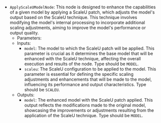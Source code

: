 - `ApplyScaleUModelNode`: This node is designed to enhance the capabilities of a given model by applying a ScaleU patch, which adjusts the model's output based on the ScaleU technique. This technique involves modifying the model's internal processing to incorporate additional scaling adjustments, aiming to improve the model's performance or output quality.
    - Parameters:
    - Inputs:
        - `model`: The model to which the ScaleU patch will be applied. This parameter is crucial as it determines the base model that will be enhanced with the ScaleU technique, affecting the overall execution and results of the node. Type should be `MODEL`.
        - `scaleu`: The ScaleU configuration to be applied to the model. This parameter is essential for defining the specific scaling adjustments and enhancements that will be made to the model, influencing its performance and output characteristics. Type should be `SCALEU`.
    - Outputs:
        - `model`: The enhanced model with the ScaleU patch applied. This output reflects the modifications made to the original model, showcasing the improvements or adjustments resulting from the application of the ScaleU technique. Type should be `MODEL`.
